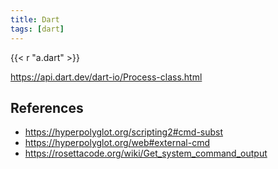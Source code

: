 ```yaml
---
title: Dart
tags: [dart]
---
```


{{< r "a.dart" >}}

<https://api.dart.dev/dart-io/Process-class.html>

## References

- <https://hyperpolyglot.org/scripting2#cmd-subst>
- <https://hyperpolyglot.org/web#external-cmd>
- <https://rosettacode.org/wiki/Get_system_command_output>
